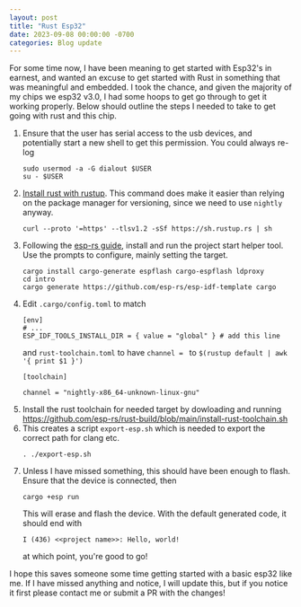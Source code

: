 ```yaml
---
layout: post
title: "Rust Esp32"
date: 2023-09-08 00:00:00 -0700
categories: Blog update
---
```


For some time now, I have been meaning to get started with Esp32's in earnest, and wanted an excuse to get started with Rust in something that was meaningful and embedded. I took the chance, and given the majority of my chips we esp32 v3.0, I had some hoops to get go through to get it working properly. Below should outline the steps I needed to take to get going with rust and this chip.

1. Ensure that the user has serial access to the usb devices, and potentially start a new shell to get this permission. You could always re-log
    ```
    sudo usermod -a -G dialout $USER
    su - $USER
    ```
2. [Install rust with rustup](https://www.rust-lang.org/tools/install). This command does make it easier than relying on the package manager for versioning, since we need to use `nightly` anyway.
    ```
    curl --proto '=https' --tlsv1.2 -sSf https://sh.rustup.rs | sh
    ```
3. Following the [esp-rs guide](https://esp-rs.github.io/std-training/03_2_cargo_generate.html), install and run the project start helper tool. Use the prompts to configure, mainly setting the target.
    ```
    cargo install cargo-generate espflash cargo-espflash ldproxy
    cd intro
    cargo generate https://github.com/esp-rs/esp-idf-template cargo
    ```
4. Edit `.cargo/config.toml` to match
    ```
    [env]
    # ...
    ESP_IDF_TOOLS_INSTALL_DIR = { value = "global" } # add this line
    ```
    and `rust-toolchain.toml` to have `channel = ` to `$(rustup default | awk '{ print $1 }')`
    ```
    [toolchain]

    channel = "nightly-x86_64-unknown-linux-gnu"
    ```
5. Install the rust toolchain for needed target by dowloading and running https://github.com/esp-rs/rust-build/blob/main/install-rust-toolchain.sh
6. This creates a script `export-esp.sh` which is needed to export the correct path for clang etc.
    ```
    . ./export-esp.sh
    ```
7. Unless I have missed something, this should have been enough to flash. Ensure that the device is connected, then
    ```
    cargo +esp run
    ```
    This will erase and flash the device. With the default generated code, it should end with
    ```
    I (436) <<project name>>: Hello, world!
    ```
    at which point, you're good to go!

I hope this saves someone some time getting started with a basic esp32 like me. If I have missed anything and notice, I will update this, but if you notice it first please contact me or submit a PR with the changes!
